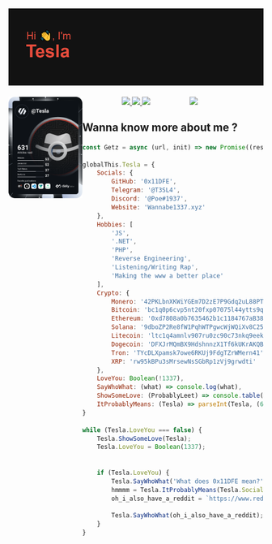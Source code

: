 ## ![Welcome to my profile 🤟](header.png)

<div align="left">
  <a href="https://app.daily.dev/Tesla" target="_blank">
    <img width="146" align="left" src="https://raw.githubusercontent.com/0x11DFE/0x11DFE/devcard/devcard.svg">
  </a>
</div>

<div align="right">
  <a href="https://github.com/0x11DFE" target="_blank">
    <img width="146" align="right" src="https://spotify-github-profile.vercel.app/api/view?uid=eq0o2y8dsh6i76v91eqk9alzd&cover_image=true&theme=default&bar_color=e74c3c&bar_color_cover=false">
  </a>
</div>

<div align="center">
  <a href="https://github.com/0x11DFE" target="_blank">
    <img src="https://badges.pufler.dev/visits/0x11DFE/0x11DFE?style=for-the-badge&color=e74c3c&logo=github&label=Spying+Counter">
  </a>
  <a href="https://github.com/0x11DFE" target="_blank">
    <img src="https://badges.pufler.dev/years/0x11DFE/?style=for-the-badge&color=27a4fb&logo=github&label=Account+Age">
  </a>
  <a href="https://github.com/0x11DFE/0x11DFE/commits/main" target="_blank">
    <img src="https://badges.pufler.dev/updated/0x11DFE/0x11DFE?style=for-the-badge&color=f0f6f9&logo=github&label=Update">
  </a>
</div>

## Wanna know more about me ?

```js
const Getz = async (url, init) => new Promise((resolve, reject) => fetch(url, init).then(response => response.clone()).then(cloned_response => resolve(cloned_response)).catch(error => reject(error)))

globalThis.Tesla = {
    Socials: {
        GitHub: '0x11DFE',
        Telegram: '@T3SL4',
        Discord: '@Poe#1937',
        Website: 'Wannabe1337.xyz'
    },
    Hobbies: [
        'JS',
        '.NET',
        'PHP',
        'Reverse Engineering',
        'Listening/Writing Rap',
        'Making the www a better place'
    ],
    Crypto: {
        Monero: '42PKLbnXKWiYGEm7D2zE7P9Gdq2uL88PTamyoVos3h4BVrbK8EbNBsC6rRn6vdedXfCsVZUdp1aPVPaLpiuPkaS4DuvF6iX',
        Bitcoin: 'bc1q0p6cvp5nt20fxp07075l44ytts9qfn6ym5krxh',
        Ethereum: '0xd7808a0b7635462b1c1184767aB382C3A589D0B7',
        Solana: '9dboZP2Re8fW1PqhWTPgwcWjWQiXv8C25tgnjhzZGN1W',
        Litecoin: 'ltc1q4amnlv907ru0zc90c73nkq9eekxz3w9z4tlps6',
        Dogecoin: 'DFXJrMQmBX9HdshnnzX1Tf6kUKrAKQBE94',
        Tron: 'TYcDLXpamsk7owe6RKUj9FdgTZrWMern41',
        XRP: 'rw95kBPu3sMrsewNsSGbRp1zVj9grwdti'
    },
    LoveYou: Boolean(!1337),
    SayWhoWhat: (what) => console.log(what),
    ShowSomeLove: (ProbablyLeet) => console.table(ProbablyLeet),
    ItProbablyMeans: (Tesla) => parseInt(Tesla, (6+6+7)-3),
}

while (Tesla.LoveYou === false) {
    Tesla.ShowSomeLove(Tesla);
    Tesla.LoveYou = Boolean(1337);
    

    if (Tesla.LoveYou) {
        Tesla.SayWhoWhat('What does 0x11DFE mean?');
        hmmmm = Tesla.ItProbablyMeans(Tesla.Socials.GitHub);
        oh_i_also_have_a_reddit = `https://www.reddit.com/user/${hmmmm}`;

        Tesla.SayWhoWhat(oh_i_also_have_a_reddit);
    }
}
```
